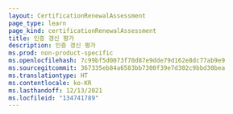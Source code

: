 ```yaml
---
layout: CertificationRenewalAssessment
page_type: learn
page_kind: certificationRenewalAssessment
title: 인증 갱신 평가
description: 인증 갱신 평가
ms.prod: non-product-specific
ms.openlocfilehash: 7c99bf5d0073f70d87e9dde79d162e8dc77ab9e9
ms.sourcegitcommit: 367335eb84a6583bb7300f39e7d302c9bbd30bea
ms.translationtype: HT
ms.contentlocale: ko-KR
ms.lasthandoff: 12/13/2021
ms.locfileid: "134741789"
---
```


